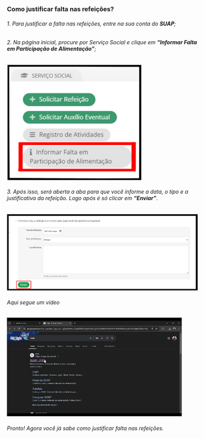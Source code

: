 ### Como justificar falta nas refeições?
###### 1. Para justificar a falta nas refeições, entre na sua conta do **SUAP**;
###### 2. Na página inicial, procure por Serviço Social e clique em **“Informar Falta em Participação de Alimentação”**;

![Imagem 1](<falta1.png>)

###### 3. Após isso, será aberta a aba para que você informe a data, o tipo e a justificativa da refeição. Logo após é só clicar em **“Enviar”**.

![Imagem 2](<falta2.png>)

###### Aqui segue um vídeo

![Aqui segue um gif](<faltaRefeição.gif>)

###### Pronto! Agora você já sabe como justificar falta nas refeições.

